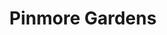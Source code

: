 ---
title: Pinmore Gardens
phone: (408) 264-3108
website: https://fpisccha.com/property/pinmore-gardens/
management: FPI Management Inc.
tags: []
---